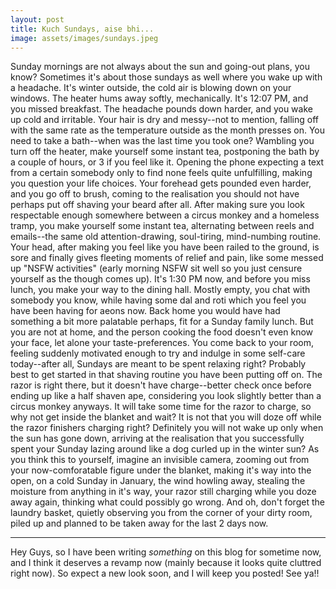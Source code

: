 ```yaml
---
layout: post
title: Kuch Sundays, aise bhi...
image: assets/images/sundays.jpeg
---
```


Sunday mornings are not always about the sun and going-out plans, you know? Sometimes it's about those sundays as well where you wake up with a headache. It's winter outside, the cold air is blowing down on your windows. The heater hums away softly, mechanically. It's 12:07 PM, and you missed breakfast. The headache pounds down harder, and you wake up cold and irritable. Your hair is dry and messy--not to mention, falling off with the same rate as the temperature outside as the month presses on. You need to take a bath--when was the last time you took one? Wambling you turn off the heater, make yourself some instant tea, postponing the bath by a couple of hours, or 3 if you feel like it. Opening the phone expecting a text from a certain somebody only to find none feels quite unfulfilling, making you question your life choices. Your forehead gets pounded even harder, and you go off to brush, coming to the realisation you should not have perhaps put off shaving your beard after all. After making sure you look respectable enough somewhere between a circus monkey and a homeless tramp, you make yourself some instant tea, alternating between reels and emails--the same old attention-drawing, soul-tiring, mind-numbing routine. Your head, after making you feel like you have been railed to the ground, is sore and finally gives fleeting moments of relief and pain, like some messed up "NSFW activities" (early morning NSFW sit well so you just censure yourself as the though comes up). It's 1:30 PM now, and before you miss lunch, you make your way to the dining hall. Mostly empty, you chat with somebody you know, while having some dal and roti which you feel you have been having for aeons now. Back home you would have had something a bit more palatable perhaps, fit for a Sunday family lunch. But you are not at home, and the person cooking the food doesn't even know your face, let alone your taste-preferences. You come back to your room, feeling suddenly motivated enough to try and indulge in some self-care today--after all, Sundays are meant to be spent relaxing right? Probably best to get started in that shaving routine you have been putting off on. The razor is right there, but it doesn't have charge--better check once before ending up like a half shaven ape, considering you look slightly better than a circus monkey anyways. It will take some time for the razor to charge, so why not get inside the blanket and wait? It is not that you will doze off while the razor finishers charging right? Definitely you will not wake up only when the sun has gone down, arriving at the realisation that you successfully spent your Sunday lazing around like a dog curled up in the winter sun? As you think this to yourself, imagine an invisible camera, zooming out from your now-comforatable figure under the blanket, making it's way into the open, on a cold Sunday in January, the wind howling away, stealing the moisture from anything in it's way, your razor still charging while you doze away again, thinking what could possibly go wrong. And oh, don't forget the laundry basket, quietly observing you from the corner of your dirty room, piled up and planned to be taken away for the last 2 days now.

----

Hey Guys, so I have been writing _something_ on this blog for sometime now, and I think it deserves a revamp now (mainly because it looks quite cluttred right now). So expect a new look soon, and I will keep you posted! See ya!!